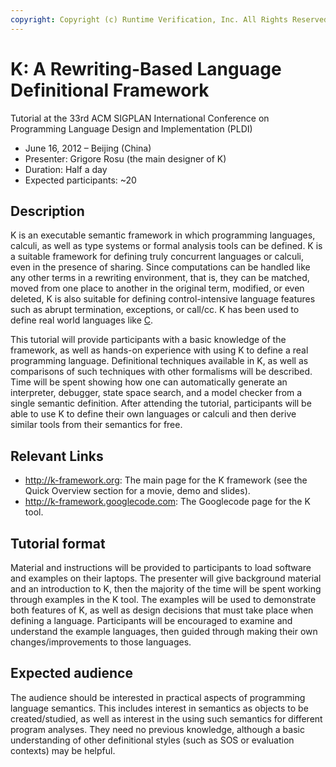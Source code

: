 ```yaml
---
copyright: Copyright (c) Runtime Verification, Inc. All Rights Reserved.
---
```


# K: A Rewriting-Based Language Definitional Framework

Tutorial at the 33rd ACM SIGPLAN International Conference on Programming Language Design and Implementation (PLDI)

- June 16, 2012 – Beijing (China)
- Presenter: Grigore Rosu (the main designer of K)
- Duration: Half a day
- Expected participants: ~20

## Description

K is an executable semantic framework in which programming languages, calculi, as well as type systems or formal analysis tools can be defined. K is a suitable framework for defining truly concurrent languages or calculi, even in the presence of sharing. Since computations can be handled like any other terms in a rewriting environment, that is, they can be matched, moved from one place to another in the original term, modified, or even deleted, K is also suitable for defining control-intensive language features such as abrupt termination, exceptions, or call/cc. K has been used to define real world languages like [C](http://c-semantics.googlecode.com/).

This tutorial will provide participants with a basic knowledge of the framework, as well as hands-on experience with using K to define a real programming language. Definitional techniques available in K, as well as comparisons of such techniques with other formalisms will be described. Time will be spent showing how one can automatically generate an interpreter, debugger, state space search, and a model checker from a single semantic definition. After attending the tutorial, participants will be able to use K to define their own languages or calculi and then derive similar tools from their semantics for free.

## Relevant Links

- http://k-framework.org: The main page for the K framework (see the Quick Overview section for a movie, demo and slides).
- http://k-framework.googlecode.com: The Googlecode page for the K tool.

## Tutorial format

Material and instructions will be provided to participants to load software and examples on their laptops. The presenter will give background material and an introduction to K, then the majority of the time will be spent working through examples in the K tool. The examples will be used to demonstrate both features of K, as well as design decisions that must take place when defining a language. Participants will be encouraged to examine and understand the example languages, then guided through making their own changes/improvements to those languages.

## Expected audience

The audience should be interested in practical aspects of programming language semantics. This includes interest in semantics as objects to be created/studied, as well as interest in the using such semantics for different program analyses. They need no previous knowledge, although a basic understanding of other definitional styles (such as SOS or evaluation contexts) may be helpful.
